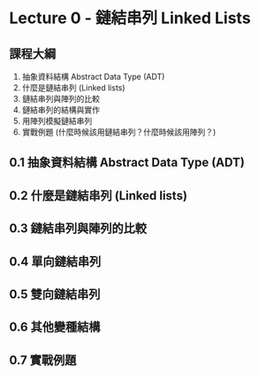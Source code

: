 # Lecture 0 - 鏈結串列 Linked Lists

## 課程大綱

1. 抽象資料結構 Abstract Data Type (ADT)
2. 什麼是鏈結串列 (Linked lists)
3. 鏈結串列與陣列的比較
4. 鏈結串列的結構與實作
5. 用陣列模擬鏈結串列
6. 實戰例題 (什麼時候該用鏈結串列？什麼時候該用陣列？)

## 0.1 抽象資料結構 Abstract Data Type (ADT)

## 0.2 什麼是鏈結串列 (Linked lists)

## 0.3 鏈結串列與陣列的比較

## 0.4 單向鏈結串列

## 0.5 雙向鏈結串列

## 0.6 其他變種結構

## 0.7 實戰例題